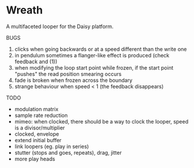 # Wreath

A multifaceted looper for the Daisy platform.

BUGS

1) clicks when going backwards or at a speed different than the write one
2) in pendulum sometimes a flanger-like effect is produced (check feedback and (1))
3) when modifying the loop start point while frozen, if the start point "pushes" the read position smearing occurs
7) fade is broken when frozen across the boundary
9) strange behaviour when speed < 1 (the feedback disappears)

TODO

- modulation matrix
- sample rate reduction
- mimeo: when clocked, there should be a way to clock the looper, speed is a divisor/multiplier
- clocked, envelope
- extend initial buffer
- link loopers (eg. play in series)
- stutter (stops and goes, repeats), drag, jitter
- more play heads